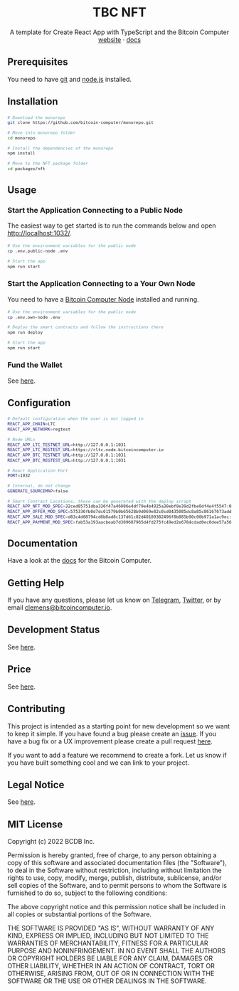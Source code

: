 <div align="center">
  <h1>TBC NFT</h1>
  <p>
    A template for Create React App with TypeScript and the Bitcoin Computer
    <br />
    <a href="http://bitcoincomputer.io/">website</a> &#183; <a href="http://docs.bitcoincomputer.io/">docs</a>
  </p>
</div>

## Prerequisites

You need to have [git](https://www.git-scm.com/) and [node.js](https://nodejs.org/en/) installed.

## Installation

<font size=1>

```sh
# Download the monorepo
git clone https://github.com/bitcoin-computer/monorepo.git

# Move into monorepo folder
cd monorepo

# Install the dependencies of the monorepo
npm install

# Move to the NFT package folder
cd packages/nft
```

</font>

## Usage

### Start the Application Connecting to a Public Node

The easiest way to get started is to run the commands below and open [http://localhost:1032/](http://localhost:1032/).

<font size=1>

```bash
# Use the environment variables for the public node
cp .env.public-node .env

# Start the app
npm run start
```

</font>

### Start the Application Connecting to a Your Own Node

You need to have a [Bitcoin Computer Node](https://github.com/bitcoin-computer/monorepo/tree/main/packages/node#readme) installed and running.


<font size=1>

```bash
# Use the environment variables for the public node
cp .env.own-node .env

# Deploy the smart contracts and follow the instructions there
npm run deploy

# Start the app
npm run start
```

</font>

### Fund the Wallet

See [here](https://github.com/bitcoin-computer/monorepo/tree/main/packages/node#fund-the-wallet).

## Configuration

<font size=1>

```bash
# Default configuration when the user is not logged in
REACT_APP_CHAIN=LTC
REACT_APP_NETWORK=regtest

# Node URLs
REACT_APP_LTC_TESTNET_URL=http://127.0.0.1:1031
REACT_APP_LTC_REGTEST_URL=https://rltc.node.bitcoincomputer.io
REACT_APP_BTC_TESTNET_URL=http://127.0.0.1:1031
REACT_APP_BTC_REGTEST_URL=http://127.0.0.1:1031

# React Application Port
PORT=1032

# Internal, do not change
GENERATE_SOURCEMAP=false

# Smart Contract Locations, these can be generated with the deploy script
REACT_APP_NFT_MOD_SPEC=32ced85751dba336f47a46086e4df79e4b4925a30ebf0e39d2fbe0df4e4f5547:0
REACT_APP_OFFER_MOD_SPEC=575336fb0d7dc61579b0b65628b9d069e82c0cd0435085dc8a85c86167673add:0
REACT_APP_SALE_MOD_SPEC=d83c4d08794cd8b8ad8c137d61c82d40189382496f8b885b90c00b971a1ac9ec:0
REACT_APP_PAYMENT_MOD_SPEC=fab53a193aacbeab7d309687965d4fd275fc49ed2e6784cdad0ec0dee57a5661:0
```

</font>


## Documentation

Have a look at the [docs](https://docs.bitcoincomputer.io/) for the Bitcoin Computer.

## Getting Help

If you have any questions, please let us know on <a href="https://t.me/thebitcoincomputer" target="_blank">Telegram</a>, <a href="https://twitter.com/TheBitcoinToken" target="_blank">Twitter</a>, or by email clemens@bitcoincomputer.io.

## Development Status
See [here](https://github.com/bitcoin-computer/monorepo/tree/main/packages/lib#development-status).

## Price

See [here](https://github.com/bitcoin-computer/monorepo/tree/main/packages/lib#price).

## Contributing

This project is intended as a starting point for new development so we want to keep it simple. If you have found a bug please create an [issue](https://github.com/bitcoin-computer/monorepo/issues). If you have a bug fix or a UX improvement please create a pull request [here](https://github.com/bitcoin-computer/monorepo/pulls).

If you want to add a feature we recommend to create a fork. Let us know if you have built something cool and we can link to your project.

## Legal Notice

See [here](https://github.com/bitcoin-computer/monorepo/tree/main/packages/lib#legal-notice).

## MIT License

Copyright (c) 2022 BCDB Inc.

Permission is hereby granted, free of charge, to any person obtaining a copy of this software and associated documentation files (the "Software"), to deal in the Software without restriction, including without limitation the rights to use, copy, modify, merge, publish, distribute, sublicense, and/or sell copies of the Software, and to permit persons to whom the Software is furnished to do so, subject to the following conditions:

The above copyright notice and this permission notice shall be included in all copies or substantial portions of the Software.

THE SOFTWARE IS PROVIDED "AS IS", WITHOUT WARRANTY OF ANY KIND, EXPRESS OR IMPLIED, INCLUDING BUT NOT LIMITED TO THE WARRANTIES OF MERCHANTABILITY, FITNESS FOR A PARTICULAR PURPOSE AND NONINFRINGEMENT. IN NO EVENT SHALL THE AUTHORS OR COPYRIGHT HOLDERS BE LIABLE FOR ANY CLAIM, DAMAGES OR OTHER LIABILITY, WHETHER IN AN ACTION OF CONTRACT, TORT OR OTHERWISE, ARISING FROM, OUT OF OR IN CONNECTION WITH THE SOFTWARE OR THE USE OR OTHER DEALINGS IN THE SOFTWARE.

[node]: https://github.com/bitcoin-computer/monorepo/tree/main/packages/node
